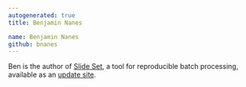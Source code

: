 ```yaml
---
autogenerated: true
title: Benjamin Nanes

name: Benjamin Nanes
github: bnanes
---
```


Ben is the author of [Slide Set](http://cellbio.emory.edu/bnanes/slideset/), a tool for reproducible batch processing, available as an [update site](/update-sites).
